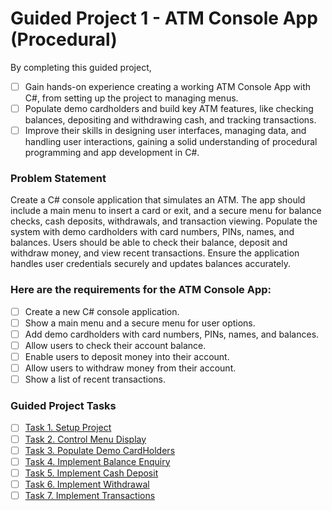 # Guided Project 1 - ATM Console App (Procedural)
By completing this guided project, 
- [ ] Gain hands-on experience creating a working ATM Console App with C#, from setting up the project to managing menus.
- [ ] Populate demo cardholders and build key ATM features, like checking balances, depositing and withdrawing cash, and tracking transactions.
- [ ] Improve their skills in designing user interfaces, managing data, and handling user interactions, gaining a solid understanding of procedural programming and app development in C#.

### Problem Statement
Create a C# console application that simulates an ATM. The app should include a main menu to insert a card or exit, and a secure menu for balance checks, cash deposits, withdrawals, and transaction viewing. Populate the system with demo cardholders with card numbers, PINs, names, and balances. Users should be able to check their balance, deposit and withdraw money, and view recent transactions. Ensure the application handles user credentials securely and updates balances accurately.

### Here are the requirements for the ATM Console App:
- [ ] Create a new C# console application.
- [ ] Show a main menu and a secure menu for user options.
- [ ] Add demo cardholders with card numbers, PINs, names, and balances.
- [ ] Allow users to check their account balance.
- [ ] Enable users to deposit money into their account.
- [ ] Allow users to withdraw money from their account.
- [ ] Show a list of recent transactions.

### Guided Project Tasks

- [ ] [Task 1. Setup Project](https://github.com/clydeatmcm/GP1_ATMConsoleApp/blob/1.-Setup-Project/README.md)
- [ ] [Task 2. Control Menu Display](https://github.com/clydeatmcm/GP1_ATMConsoleApp/blob/2.-Control-Menu-Display/README.md)
- [ ] [Task 3. Populate Demo CardHolders](https://github.com/clydeatmcm/GP1_ATMConsoleApp/blob/3.-Populate-Demo-CardHolders/README.md)
- [ ] [Task 4. Implement Balance Enquiry](https://github.com/clydeatmcm/GP1_ATMConsoleApp/blob/4.-Implement-Balance-Enquiry/README.md)
- [ ] [Task 5. Implement Cash Deposit](https://github.com/clydeatmcm/GP1_ATMConsoleApp/blob/5.-Implement-Cash-Deposit/README.md)
- [ ] [Task 6. Implement Withdrawal](https://github.com/clydeatmcm/GP1_ATMConsoleApp/blob/6.-Implement-Withdrawal/README.md)
- [ ] [Task 7. Implement Transactions](https://github.com/clydeatmcm/GP1_ATMConsoleApp/blob/7.-Implement-Transactions/README.md) 
